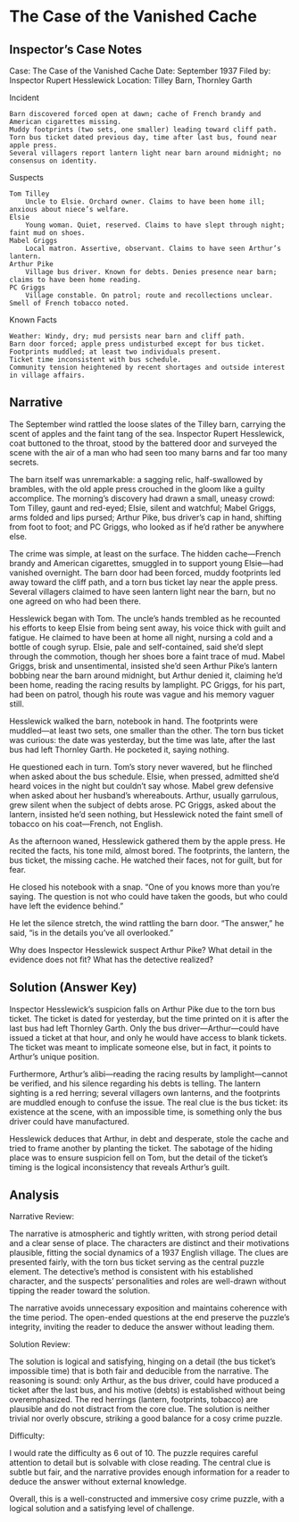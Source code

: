 # The Case of the Vanished Cache

## Inspector’s Case Notes

Case: The Case of the Vanished Cache
Date: September 1937
Filed by: Inspector Rupert Hesslewick
Location: Tilley Barn, Thornley Garth

Incident

    Barn discovered forced open at dawn; cache of French brandy and American cigarettes missing.
    Muddy footprints (two sets, one smaller) leading toward cliff path.
    Torn bus ticket dated previous day, time after last bus, found near apple press.
    Several villagers report lantern light near barn around midnight; no consensus on identity.

Suspects

    Tom Tilley
        Uncle to Elsie. Orchard owner. Claims to have been home ill; anxious about niece’s welfare.
    Elsie
        Young woman. Quiet, reserved. Claims to have slept through night; faint mud on shoes.
    Mabel Griggs
        Local matron. Assertive, observant. Claims to have seen Arthur’s lantern.
    Arthur Pike
        Village bus driver. Known for debts. Denies presence near barn; claims to have been home reading.
    PC Griggs
        Village constable. On patrol; route and recollections unclear. Smell of French tobacco noted.

Known Facts

    Weather: Windy, dry; mud persists near barn and cliff path.
    Barn door forced; apple press undisturbed except for bus ticket.
    Footprints muddled; at least two individuals present.
    Ticket time inconsistent with bus schedule.
    Community tension heightened by recent shortages and outside interest in village affairs.


## Narrative

The September wind rattled the loose slates of the Tilley barn, carrying the scent of apples and the faint tang of the sea. Inspector Rupert Hesslewick, coat buttoned to the throat, stood by the battered door and surveyed the scene with the air of a man who had seen too many barns and far too many secrets.

The barn itself was unremarkable: a sagging relic, half-swallowed by brambles, with the old apple press crouched in the gloom like a guilty accomplice. The morning’s discovery had drawn a small, uneasy crowd: Tom Tilley, gaunt and red-eyed; Elsie, silent and watchful; Mabel Griggs, arms folded and lips pursed; Arthur Pike, bus driver’s cap in hand, shifting from foot to foot; and PC Griggs, who looked as if he’d rather be anywhere else.

The crime was simple, at least on the surface. The hidden cache—French brandy and American cigarettes, smuggled in to support young Elsie—had vanished overnight. The barn door had been forced, muddy footprints led away toward the cliff path, and a torn bus ticket lay near the apple press. Several villagers claimed to have seen lantern light near the barn, but no one agreed on who had been there.

Hesslewick began with Tom. The uncle’s hands trembled as he recounted his efforts to keep Elsie from being sent away, his voice thick with guilt and fatigue. He claimed to have been at home all night, nursing a cold and a bottle of cough syrup. Elsie, pale and self-contained, said she’d slept through the commotion, though her shoes bore a faint trace of mud. Mabel Griggs, brisk and unsentimental, insisted she’d seen Arthur Pike’s lantern bobbing near the barn around midnight, but Arthur denied it, claiming he’d been home, reading the racing results by lamplight. PC Griggs, for his part, had been on patrol, though his route was vague and his memory vaguer still.

Hesslewick walked the barn, notebook in hand. The footprints were muddled—at least two sets, one smaller than the other. The torn bus ticket was curious: the date was yesterday, but the time was late, after the last bus had left Thornley Garth. He pocketed it, saying nothing.

He questioned each in turn. Tom’s story never wavered, but he flinched when asked about the bus schedule. Elsie, when pressed, admitted she’d heard voices in the night but couldn’t say whose. Mabel grew defensive when asked about her husband’s whereabouts. Arthur, usually garrulous, grew silent when the subject of debts arose. PC Griggs, asked about the lantern, insisted he’d seen nothing, but Hesslewick noted the faint smell of tobacco on his coat—French, not English.

As the afternoon waned, Hesslewick gathered them by the apple press. He recited the facts, his tone mild, almost bored. The footprints, the lantern, the bus ticket, the missing cache. He watched their faces, not for guilt, but for fear.

He closed his notebook with a snap. “One of you knows more than you’re saying. The question is not who could have taken the goods, but who could have left the evidence behind.”

He let the silence stretch, the wind rattling the barn door. “The answer,” he said, “is in the details you’ve all overlooked.”

Why does Inspector Hesslewick suspect Arthur Pike? What detail in the evidence does not fit? What has the detective realized?

## Solution (Answer Key)

Inspector Hesslewick’s suspicion falls on Arthur Pike due to the torn bus ticket. The ticket is dated for yesterday, but the time printed on it is after the last bus had left Thornley Garth. Only the bus driver—Arthur—could have issued a ticket at that hour, and only he would have access to blank tickets. The ticket was meant to implicate someone else, but in fact, it points to Arthur’s unique position.

Furthermore, Arthur’s alibi—reading the racing results by lamplight—cannot be verified, and his silence regarding his debts is telling. The lantern sighting is a red herring; several villagers own lanterns, and the footprints are muddled enough to confuse the issue. The real clue is the bus ticket: its existence at the scene, with an impossible time, is something only the bus driver could have manufactured.

Hesslewick deduces that Arthur, in debt and desperate, stole the cache and tried to frame another by planting the ticket. The sabotage of the hiding place was to ensure suspicion fell on Tom, but the detail of the ticket’s timing is the logical inconsistency that reveals Arthur’s guilt.

## Analysis

Narrative Review:

The narrative is atmospheric and tightly written, with strong period detail and a clear sense of place. The characters are distinct and their motivations plausible, fitting the social dynamics of a 1937 English village. The clues are presented fairly, with the torn bus ticket serving as the central puzzle element. The detective’s method is consistent with his established character, and the suspects’ personalities and roles are well-drawn without tipping the reader toward the solution.

The narrative avoids unnecessary exposition and maintains coherence with the time period. The open-ended questions at the end preserve the puzzle’s integrity, inviting the reader to deduce the answer without leading them.

Solution Review:

The solution is logical and satisfying, hinging on a detail (the bus ticket’s impossible time) that is both fair and deducible from the narrative. The reasoning is sound: only Arthur, as the bus driver, could have produced a ticket after the last bus, and his motive (debts) is established without being overemphasized. The red herrings (lantern, footprints, tobacco) are plausible and do not distract from the core clue. The solution is neither trivial nor overly obscure, striking a good balance for a cosy crime puzzle.

Difficulty:

I would rate the difficulty as 6 out of 10. The puzzle requires careful attention to detail but is solvable with close reading. The central clue is subtle but fair, and the narrative provides enough information for a reader to deduce the answer without external knowledge.

Overall, this is a well-constructed and immersive cosy crime puzzle, with a logical solution and a satisfying level of challenge.